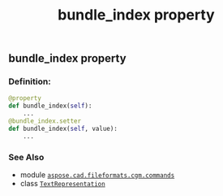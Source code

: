 ﻿---
title: bundle_index property
second_title: Aspose.CAD for Python via .NET API References
description: 
type: docs
weight: 60
url: /python-net/aspose.cad.fileformats.cgm.commands/textrepresentation/bundle_index/
is_root: false
---

## bundle_index property

### Definition:
```python
@property
def bundle_index(self):
    ...
@bundle_index.setter
def bundle_index(self, value):
    ...
```

### See Also
* module [`aspose.cad.fileformats.cgm.commands`](../../)
* class [`TextRepresentation`](/cad/python-net/aspose.cad.fileformats.cgm.commands/textrepresentation)

